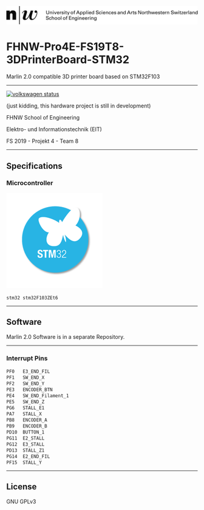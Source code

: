 ![bitmap/fhnw_ht_e_10mm.jpg](bitmap/fhnw_ht_e_10mm.jpg)

# FHNW-Pro4E-FS19T8-3DPrinterBoard-STM32

Marlin 2.0 compatible 3D printer board based on STM32F103

---

[![volkswagen status](https://auchenberg.github.io/volkswagen/volkswargen_ci.svg?v=1)](https://github.com/auchenberg/volkswagen)

(just kidding, this hardware project is still in development)

FHNW School of Engineering

Elektro- und Informationstechnik (EIT)

FS 2019 - Projekt 4 - Team 8

---

## Specifications

### Microcontroller

![STM32Logo](bitmap/STM32-Logo.png)

`stm32 stm32F103ZEt6`

---

## Software

Marlin 2.0 Software is in a separate Repository.

---

### Interrupt Pins

```
PF0   E3_END_FIL
PF1   SW_END_X
PF2   SW_END_Y
PE3   ENCODER_BTN
PE4   SW_END_Filament_1
PE5   SW_END_Z
PG6   STALL_E1
PA7   STALL_X
PB8   ENCODER_A
PB9   ENCODER_B
PD10  BUTTON_1
PG11  E2_STALL
PG12  E3_STALL
PD13  STALL_Z1
PG14  E2_END_FIL
PF15  STALL_Y
```

---

## License

GNU GPLv3






